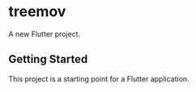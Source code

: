 # treemov

A new Flutter project.

## Getting Started

This project is a starting point for a Flutter application.
